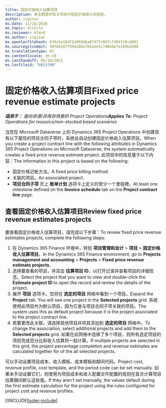 ```yaml
---
title: 固定价格收入估算项目
description: 本主题提供有关项目中固定价格收入的信息。
author: sigitac
ms.date: 11/16/2020
ms.topic: article
ms.reviewer: kfend
ms.author: sigitac
ms.openlocfilehash: 639c6a104f2a90366a0f477c0d7cf384f19cdd81
ms.sourcegitcommit: 40f68387f594180af64a5e5c748b6efa188bd300
ms.translationtype: HT
ms.contentlocale: zh-CN
ms.lasthandoff: 05/10/2021
ms.locfileid: "6013790"
---
```

# <a name="fixed-price-revenue-estimate-projects"></a><span data-ttu-id="b82f6-103">固定价格收入估算项目</span><span class="sxs-lookup"><span data-stu-id="b82f6-103">Fixed price revenue estimate projects</span></span> 

<span data-ttu-id="b82f6-104">_**适用于：** 面向资源/非库存场景的 Project Operations_</span><span class="sxs-lookup"><span data-stu-id="b82f6-104">_**Applies To:** Project Operations for resource/non-stocked based scenarios_</span></span>

<span data-ttu-id="b82f6-105">当您在 Microsoft Dataverse 上的 Dynamics 365 Project Operations 中创建具有以下属性的项目合同子项时，系统会自动创建固定价格收入估算项目。</span><span class="sxs-lookup"><span data-stu-id="b82f6-105">When you create a project contract line with the following attributes in Dynamics 365 Project Operations on Microsoft Dataverse, the system automatically creates a fixed price revenue estimate project.</span></span> <span data-ttu-id="b82f6-106">此项目中的信息基于以下内容：</span><span class="sxs-lookup"><span data-stu-id="b82f6-106">The information in this project is based on the following:</span></span>

  - <span data-ttu-id="b82f6-107">固定价格记帐方法。</span><span class="sxs-lookup"><span data-stu-id="b82f6-107">A fixed price billing method.</span></span>
  - <span data-ttu-id="b82f6-108">关联的项目。</span><span class="sxs-lookup"><span data-stu-id="b82f6-108">An associated project.</span></span>
  - <span data-ttu-id="b82f6-109">**项目合同子项** 页上 **账单计划** 选项卡上定义的至少一个里程碑。</span><span class="sxs-lookup"><span data-stu-id="b82f6-109">At least one milestone defined on the **Invoice schedule** tab on the **Project contract line** page.</span></span>

## <a name="review-fixed-price-revenue-estimates-projects"></a><span data-ttu-id="b82f6-110">查看固定价格收入估算项目</span><span class="sxs-lookup"><span data-stu-id="b82f6-110">Review fixed price revenue estimates projects</span></span>
<span data-ttu-id="b82f6-111">要查看固定价格收入估算项目，请完成以下步骤：</span><span class="sxs-lookup"><span data-stu-id="b82f6-111">To review fixed price revenue estimates projects, complete the following steps:</span></span>

1. <span data-ttu-id="b82f6-112">在 Dynamics 365 Finance 环境中，转到 **项目管理和会计** > **项目** > **固定价格收入估算项目**。</span><span class="sxs-lookup"><span data-stu-id="b82f6-112">In the Dynamics 365 Finance environment, go to **Projects management and accounting** > **Projects** > **Fixed price revenue estimate projects**.</span></span>
2. <span data-ttu-id="b82f6-113">选择要查看的项目，并双击 **估算项目 ID**，以打开记录并查看项目的详细信息。</span><span class="sxs-lookup"><span data-stu-id="b82f6-113">Select the project that you want to view and double-click the **Estimate project ID** to open the record and review the details of the project.</span></span>
3. <span data-ttu-id="b82f6-114">展开 **项目** 选项卡。您将在 **选定的项目** 网格中看到一个项目。</span><span class="sxs-lookup"><span data-stu-id="b82f6-114">Expand the **Project** tab. You will see one project in the **Selected projects** grid.</span></span> <span data-ttu-id="b82f6-115">系统使用此项目作为默认项目，因为它是与项目合同子项关联的项目。</span><span class="sxs-lookup"><span data-stu-id="b82f6-115">The system uses this as default project because it is the project associated to the project contract line.</span></span> 
4. <span data-ttu-id="b82f6-116">若要更改此关联，请选择其他项目并将其添加到 **选定的项目** 网格中。</span><span class="sxs-lookup"><span data-stu-id="b82f6-116">To change the association, select additional projects and add them to the **Selected projects** grid.</span></span> <span data-ttu-id="b82f6-117">如果在此网格中选择了多个项目，则所有选定项目的项目完成百分比和收入估算将一起计算。</span><span class="sxs-lookup"><span data-stu-id="b82f6-117">If multiple projects are selected in this grid, the project percentage completion and revenue estimates are calculated together for of the all selected projects.</span></span>

  <span data-ttu-id="b82f6-118">可以手动设置项目成本、收入模板、成本模板和期间代码。</span><span class="sxs-lookup"><span data-stu-id="b82f6-118">Project cost, revenue profile, cost template, and the period code can be set manually.</span></span> <span data-ttu-id="b82f6-119">如果未手动设置它们，则使用为项目成本和收入配置文件配置的规则在首次计算项目估算期间默认这些值。</span><span class="sxs-lookup"><span data-stu-id="b82f6-119">If they aren't set manually, the values default during the first estimate calculation for the project using the rules configured for project cost and revenue profiles.</span></span>



[!INCLUDE[footer-include](../includes/footer-banner.md)]